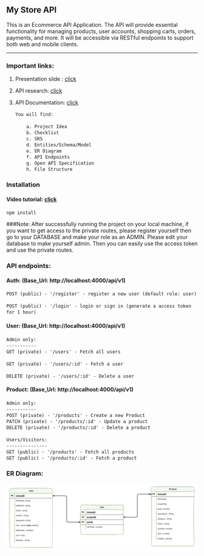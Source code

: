 ## My Store API

<p>This is an Ecommerce API Application. The API will provide essential functionality for managing products, user accounts, shopping carts, orders, payments, and more. It will be accessible via RESTful endpoints to support both web and mobile clients.</p>

---

### Important links:

1.  Presentation slide :
    <a href="https://tinyurl.com/4pmmc86w">click</a>

2.  API research:
    <a href="https://tinyurl.com/mufyupha">click</a>

3.  API Documentation:
    <a href="https://tinyurl.com/7m2m8uy7">click</a>

        You will find:

        	a. Project Idea
        	b. Checklist
        	c. SRS
        	d. Entities/Schema/Model
        	e. ER Diagram
        	f. API Endpoints
        	g. Open API Specification
        	h. File Structure

### Installation
#### Video tutorial: <a href="https://www.loom.com/share/166a35e016024c1b9cf6ffef24c2fbf3?sid=8f0f2bc1-410c-49fe-b2e7-445d48e2c4d5">click</a>

```
npm install
```
###Note:
After successfully running the project on your local machine, if you want to get access to the private routes, please register yourself then go to your DATABASE and make your role as an ADMIN. Please edit your database to make yourself admin. Then you can easily use the access token and use the private routes. 

### API endpoints:

#### Auth: (Base_Url: http://localhost:4000/api/v1)

```
POST (public) - '/register' - register a new user (default role: user)

POST (public) - '/login' - login or sign in (generate a access token for 1 hour)
```

#### User: (Base_Url: http://localhost:4000/api/v1)

```
Admin only:
-----------
GET (private) - '/users' - Fetch all users

GET (private) - '/users/:id' - Fetch a user

DELETE (private) - '/users/:id' - Delete a user
```

#### Product: (Base_Url: http://localhost:4000/api/v1)

```
Admin only:
-----------
POST (private) - '/products' - Create a new Product
PATCH (private) - '/products/:id' - Update a product
DELETE (private) - '/products/:id' - Delete a product

Users/Visitors:
---------------
GET (public) - '/products' - Fetch all products
GET (public) - '/products/:id' - Fetch a product

```

### ER Diagram:

![er diagram](./er-diagram.jpg)
